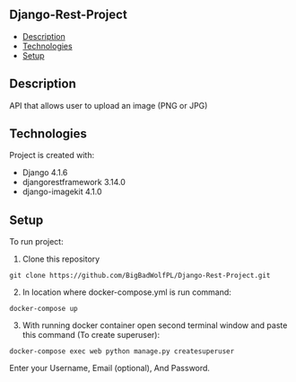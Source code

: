 ## Django-Rest-Project

* [Description](#general-info)
* [Technologies](#technologies)
* [Setup](#setup)

## Description
API that allows user to upload an image (PNG or JPG)
	
## Technologies
Project is created with:
* Django 4.1.6
* djangorestframework 3.14.0
* django-imagekit 4.1.0


## Setup
To run project:

1) Clone this repository

```
git clone https://github.com/BigBadWolfPL/Django-Rest-Project.git

```
2) In location where docker-compose.yml is run command:

```
docker-compose up
```
3) With running docker container open second terminal window and paste this command (To create superuser):

```
docker-compose exec web python manage.py createsuperuser

```
Enter your Username,
Email (optional), 
And Password.

